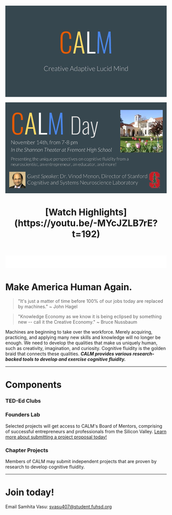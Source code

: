 ![](newCALMLogo.jpg)

![](CALMDayPoster.png)

<h1 style="text-align: center;" markdown="1"> [Watch Highlights](https://youtu.be/-MYcJZLB7rE?t=192) </h1> 
&nbsp;

![](white_divider3.png)
# Make America Human Again.
> "It's just a matter of time before 100% of our jobs today are replaced by machines."
  ~ John Hagel
  
> "Knowledge Economy as we know it is being eclipsed by something new -- call it the Creative Economy."
  ~ Bruce Nussbaum

Machines are beginning to take over the workforce. Merely acquiring, practicing, and applying many new skills and knowledge will no longer be enough. We need to develop the qualities that make us uniquely human, such as creativity, imagination, and curiosity. Cognitive fluidity is the golden braid that connects these qualities. ***CALM provides various research-backed tools to develop and exercise cognitive fluidity.***
&nbsp;

-------
# Components
### TED-Ed Clubs
### Founders Lab
Selected projects will get access to CALM's Board of Mentors, comprising of successful entrepreneurs and professionals from the Silicon Valley.
<a href="mailto:svasu407@student.fuhsd.org"> Learn more about submitting a project proposal today!</a>
### Chapter Projects
Members of CALM may submit independent projects that are proven by research to develop cognitive fluidity. 
&nbsp;

-------
# Join today!
<!-- <form action="mailto:svasu407@student.fuhsd.org" method="post" enctype="text/plain">
Name:<br>
<input type="text" name="name"><br>
E-mail:<br>
<input type="text" name="mail"><br>
School:<br>
<input type="text" name="school"><br>
Grade:<br>
<input type="text" name="grade"><br>
Comment:<br>
<input type="text" name="comment" size="50"><br><br>
<input type="submit" value="Send">
<input type="reset" value="Reset">
</form> -->
Email Samhita Vasu: <a href="mailto:svasu407@student.fuhsd.org">svasu407@student.fuhsd.org</a>
&nbsp;
&nbsp;
<!-- This is Creative Adaptive Lucid Mind's new website. Here is the [old website](https://samhitavasu.github.io/gocalm.github.io). -->
